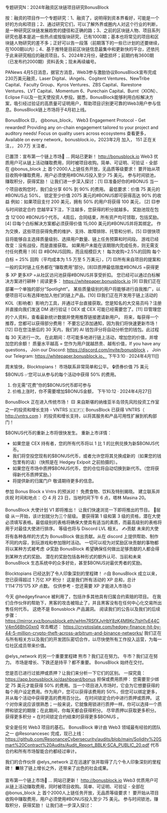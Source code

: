 专题研究N：2024年融资区块链项目研究BonusBlock 


按：融资的项目作一个专题研究：1、融资了，说明得到资本界看好，可能是一个好的方向和项目；2、通过研究它们，可以了解外界或圈内人对这个行业的判断，是一种研究区块链发展趋势的捷径和正确的路；3、之前的区块链人物、项目系列研究也基本是追一些热点或按版块研究，已有1000期；基本也将常见的项目和区块链人物研究的差不多；正好可以告一段落（前期落下的一些已计划的还要继续，在1000期以内）；4、基于推特是目前区块链信息最集中和更新快的平台，还依托于此来研究相应的融资项目。5、2024年2月份，硬盘损坏；前期约有3600期（已发布约2000期）资料丢失；现未再续编号。


PANews 4月5日消息，据官方消息，Web3参与激励协议BonusBlock宣布完成230万美元融资，Laser Digital、iAngels、Cogitent Ventures、NewTribe Capital、Faculty Group、Kyros Ventures、ZBS Capital、Rarestone Ventures、LVT Capital、Momentum 6、Purechain Capital、Burnt（XION）、Eclipse Fi以及一批天使投资人参投。据悉，BonusBlock能够利用白标解决方案，吸引经过验证的高质量可证明用户，帮助项目识别更可靠的Web3用户参与信息。BonusBlock链上市场将于4月初上线。

BonusBlock 🟨，
@bonus_block，
Web3 Engagement Protocol - Get rewarded!
Providing any on-chain engagement tailored to your project and auditory needs!
Focus on quality users across ecosystems
查看更多，
Available on every network，bonusblock.io，2023年2月 加入，
151 正在关注，，
20.7万 关注者，


已置顶：宣布第一个链上市场📢
... 网站已更新！ http://bonusblock.io
Web3 优质用户可从链上活动赚取费用，同时被项目收购。简单、可证明、可验证 - 全部在
@bonus_block
上
首个2000人上链任务开放，无品质等级要求！
要开始从项目收购中赚取费用，用户必须使用#BONUS投入至少 75 美元。
参与时间锁池，赚取积分，获得奖励！
让我们进一步深入探讨：[1] 🟨准备好你的#BONUS
当一个项目收购您时，我们会分享 60% 到 90% 的费用。
最低要求：价值 75 美元的#BONUS占 50%，
锁定至少价值 2075 美元的#BONUS即可获得高达 90% 的收益
例如：如果项目支付 200 美元，拥有 50% 的用户将获得 100 美元，
[2] 🟨参与时间锁定合约
您越早⏳下注，下注越多，您获得的积分就越多。
奖励池现在包含 12'000 #BONUS个代币。
4周后，合同结束，所有资产均可领取，包括奖励。[4] 🟨每个白标解决方案都必须获得价值 15,000 美元的#BONUS并将其绑定。
作为交换，这些项目获得免费的维护、支持、故障排除、托管和分析。[5] 🟨很快项目将能够自主选择质量级别、选择用户数量、链上任务预算和时间段。
游戏已经改变：没有战役，而是直接获取。
如果用户未能在该期限内完成任务，则无需支付任何费用！[6] 🟨 #BONUS回购，而且规模巨大！
每次收购=2.5%的回购
每个白标 = 25% 回购（平均成本为 1.5 万至 5 万美元），[7] 🟨所有来自项目的提案和一般的实时链上任务都在“赚取费用”部分。[8]🟨质押最低限度#BONUS =获得更多 XP
更多XP =从社区访问池获得#BONUS并享受折扣。
您已经可以通过白标解决方案进行耕种！阅读更多： https://whitepaper.bonusblock.io
[9] 🟨我们正在部署一个单独的部分“Spotlightt”。
某些质量级别的用户将能够进行自我推广，以便项目可以有选择地加入他们的链上产品。[10] 🟨我们正在开发用于链上活动的 KOL（影响者）影响力工具，并通过平台直接获取。您是知名的大交易员吗？注册并直接向我们发送 DM 进行验证！DEX 或 CEX 可能已经需要您了。[11] 🟨管理您的个人资料，查看最新统计数据并使用推荐链接邀请新用户。
将来，每获得一个推荐，您都可以获得部分费用！
不要忘记添加通知，因为我们将快速更新市场！
[12] 🟨在您注册后的 30 天内，我们的 AI 钱包评分将自动分析您的钱包。此过程每 30 天进行一次。
在此期间：尽可能多地进行链上活动，增加您的价值，并增加您的余额！
质量水平越高 = 您作为用户就越昂贵、越有价值，If you have any questions，
Join our Discord: https://discord.com/invite/bonusblock ，
Join our Telegram: https://whitepaper.bonusblock.io，
下午3:10 · 2024年4月11日

周末愉快，Blocktopians！
市场联系非常简单和公平。
🔒债券价值 75 美元$BONUS
✅您可以从参与的每个活动中获得 50% 的费用。
1. 你无需“花费”你的$BONUS代币即可参与
2. 价格上涨时，你不需要增加$BONUS金额，
下午10:12 · 2024年4月27日

BonusBlock 正在进入传统市场！ 🟨
来自斯堪的纳维亚半岛领先风险投资工作室之一的投资和增长支持 - VNTRS 🇸🇪🇫🇮
BonusBlock 已获得 VNTRS（ http://vntrs.com ）的投资和增长支持，以将其服务和产品可用性扩展到机构部门！

$BONUS代币的重新上市将很快发生。
重新上市详情：
- 如果您是 CEX 持有者，您的所有代币将以 1 比 1 的比例兑换为新$BONUS代币。
- 我们将空投您现有的$BONUS代币，或者允许您将其兑换成新的（如果您的钱包里有的话）（快照是在 Hedgey Exlpoit 之前拍摄的）。
- 如果您在市场中质押$BONUS代币，您的仓位将自动切换到新代币。（您将获得新代币质押奖励。）
- 将提供新的归属门户
敬请期待更多的信息。

参加 Bonus Block x Vntrs 的预派对！
免费食物、饮料及特别揭晓。
建立联系并庆祝
时间和地点：
⏲️ 4 月 23 日，当地时间下午 6 点，塔林 Masina 20。

BonusBlock 大使计划 V1 即将推出！
让我们快速浏览一下即将推出的节目。
🔢层级
从一开始，该计划就分为三个层级。
要获得第 1 级和第 3 级的资格，潜在大使必须填写表格。最低级别的表格将确保大使具有适当的素质，而最高级别的表格将用于对最佳大使进行排序。
等级也将与 Discord LVL 相关。
✍️贡献
未来的大使将有各种各样的方式为 BonusBlock 做出贡献。从在 discord 上提供帮助、制作不同的内容，到玩游戏和参加限时活动。
一切可以视为对奖励区块贡献的事物都将以某种方式被考虑
🪙奖励
BonusBlock 希望确保任何做出足够贡献的人都会得到某种方式的奖励。
潜在的奖励包括各种形式的额外认可、当前和未来 BonusBlock 生态系统中的众多好处，甚至$BONUS对最优秀者的奖励。

Blocktopians 已经达到了令人印象深刻的里程碑！
🔥自 BonusBlock 成立以来，您已获得超过 1 万亿 XP 积分！
这是我们所有活动的 XP 总和，总计 1'114'715'175 XP 点数。
仅供参考 - 您还需要 XP 才能进入市场😉

今天
@hedgeyfinance
被利用了，包括许多其他具有归属合约索赔的项目。
在我们合作伙伴的帮助下，黑客的攻击被阻止了，并且黑客没有在任何中心化交易所出售任何代币。
这绝不是 Bonusblock 产品漏洞。
阅读我们的公告以及我们的后续步骤： https://mirror.xyz/bonusblock.eth/wHm7RSfXJyHbY8zK4M9Kc7lsH1vE44CV4m56BhG0xn0
攻击概述：
https://cryptoslate.com/hedgey-finance-hit-by-44-5-million-crypto-theft-across-arbitrum-and-binance-networks/
我们正在与所有相关方以及我们的开发团队密切合作，以尽快使所有工作投入运营，为每一位社区成员带来价值。

@elys_network
的另一个重要里程碑
熊市？我们正在努力。
牛市？我们正在努力。
市场是增长、下跌还是持平？都不重要。
BonusBlock 始终在交付。

您是否已进行过抵押或质押？让我们来分析一下它们的区别。
一探究竟：
https://app.bonusblock.io/dashboard/bonus
担保或费用质押：
您需要至少绑定 75 美元才能获得 50% 的费用。当一个项目进入市场时，它会为它想要获得的每个用户设定费用。作为用户，您可以获得该费用的 50%，但您可以绑定更多，并从每个活动中获得更高的费用百分比。
在时间锁定合约中进行质押或质押。
这个对你来说应该很熟悉；一般来说，它就像用锁进行质押一样。你可以选择一个质押和锁定的期限；在此期间，你每天都会获得积分。
尽早质押以获取更多积分。获得更多积分 = 在时间锁定合约结束时获得更多$BONUS 。

安全是任何 Web3 项目的基石。
BonusBlock 审计由 Web3 领域最有经验的团队之一
@Resonancesec
完成，现已上线：
https://github.com/ResonanceCybersecurity/audits/blob/main/Solidity%20Smart%20Contract%20Audits/Audit_Report_BBLK-SCA_PUBLIC_20.pdf
代币合约和所有市场智能合约都经过审计。

我们的合作伙伴
@elys_network
正在迅速扩张并取得了几个令人印象深刻的里程碑！
⬛️除了链上增长之外，还带来了出色的社会成果。

宣布第一个链上市场📢
... 网站已更新！ http://bonusblock.io
Web3 优质用户可从链上活动赚取费用，同时被项目收购。简单、可证明、可验证 - 全部在
@bonus_block
上
首个2000人上链任务开放，无品质等级要求！
要开始从项目收购中赚取费用，用户必须使用#BONUS投入至少 75 美元。
参与时间锁池，赚取积分，获得奖励！
让我们进一步深入探讨：